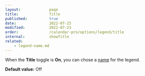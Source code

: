 ```yaml
---
layout:             page
title:              Title
published:          true
date:               2022-07-23
modified:           2022-07-23
order:              /calendar-pro/options/legend/title
internal:           showTitle
related:
    - legend-name.md
---
```

When the **Title** toggle is **On**, you can chose a [name](./legend-name.md) for the legend.

**Default value:** Off
